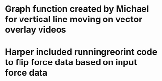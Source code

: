 # Graph function created by Michael for vertical line moving on vector overlay videos 
# Harper included runningreorint code to flip force data based on input force data
